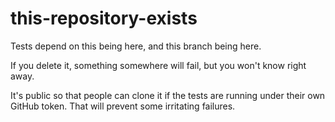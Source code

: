 # this-repository-exists

Tests depend on this being here, and this branch being here.

If you delete it, something somewhere will fail, but you won't know right away.

It's public so that people can clone it if the tests are running under their own GitHub token.
That will prevent some irritating failures.
